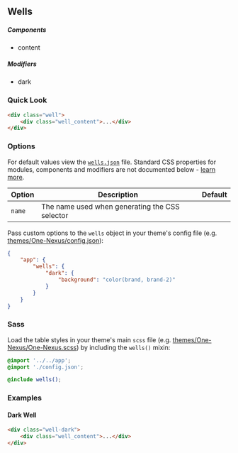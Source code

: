 ## Wells

##### Components

* content

##### Modifiers

* dark

### Quick Look

```html
<div class="well">
    <div class="well_content">...</div>
</div>
```

### Options

For default values view the [`wells.json`](wells.json) file. Standard CSS properties for modules, components and modifiers are not documented below - [learn more](https://github.com/esr360/Synergy/wiki/Configuring-a-Module#pass-custom-css-to-modules).

<table class="table">
    <thead>
        <tr>
            <th>Option</th>
            <th>Description</th>
            <th>Default</th>
        </tr>
    </thead>
    <tbody>
        <tr>
            <td><code>name</code></td>
            <td>The name used when generating the CSS selector</td>
        </tr>
    </tbody>
</table>

Pass custom options to the `wells` object in your theme's config file (e.g. [themes/One-Nexus/config.json](../../../themes/One-Nexus/config.json)):

```json
{
    "app": {
        "wells": {
            "dark": {
                "background": "color(brand, brand-2)"
            }
        }
    }
}
```

### Sass

Load the table styles in your theme's main `scss` file (e.g. [themes/One-Nexus/One-Nexus.scss](../../../themes/One-Nexus/One-Nexus.scss)) by including the `wells()` mixin:

```scss
@import '../../app';
@import './config.json';

@include wells();
```

### Examples

#### Dark Well

```html
<div class="well-dark">
    <div class="well_content">...</div>
</div>
```